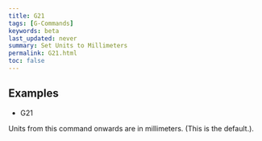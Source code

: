 ```yaml
---
title: G21
tags: [G-Commands] 
keywords: beta 
last_updated: never 
summary: Set Units to Millimeters 
permalink: G21.html
toc: false 
---
```



## Examples

* G21

Units from this command onwards are in millimeters. (This is the default.).

